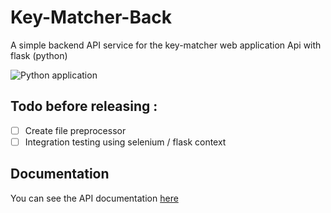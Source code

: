 # Key-Matcher-Back
A simple backend API service for the key-matcher web application Api with flask (python)

![Python application](https://github.com/William9923/Key-Matcher-Back/workflows/Python%20application/badge.svg?branch=master)

## Todo before releasing :
- [ ] Create file preprocessor
- [ ] Integration testing using selenium / flask context

## Documentation
You can see the API documentation [here](https://info-extractor-docs.netlify.app/)
